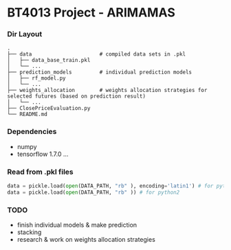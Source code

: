 BT4013 Project - ARIMAMAS
==========================

### Dir Layout
    .
    ├── data                      # compiled data sets in .pkl
    │   ├── data_base_train.pkl        
    │   └── ...                 
    ├── prediction_models         # individual prediction models                   
    │   ├── rf_model.py
    │   └── ...      
    ├── weights_allocation        # weights allocation strategies for selected futures (based on prediction result)
    │   └── ...    
    ├── ClosePriceEvaluation.py  
    └── README.md

### Dependencies
- numpy
- tensorflow 1.7.0 
...

### Read from .pkl files 
``` python
data = pickle.load(open(DATA_PATH, "rb" ), encoding='latin1') # for python3 
data = pickle.load(open(DATA_PATH, "rb" )) # for python2 
```

### TODO 
- finish individual models & make prediction
- stacking 
- research & work on weights allocation strategies 
